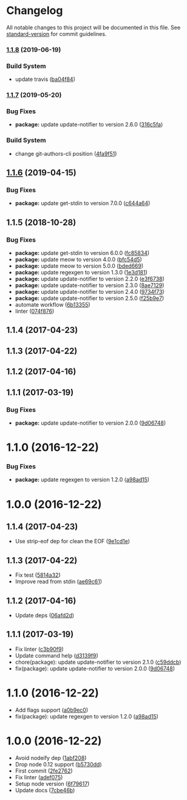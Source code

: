 # Changelog

All notable changes to this project will be documented in this file. See [standard-version](https://github.com/conventional-changelog/standard-version) for commit guidelines.

### [1.1.8](https://github.com/kikobeats/regexgen-cli/compare/v1.1.7...v1.1.8) (2019-06-19)


### Build System

* update travis ([ba04f84](https://github.com/kikobeats/regexgen-cli/commit/ba04f84))



### [1.1.7](https://github.com/kikobeats/regexgen-cli/compare/v1.1.6...v1.1.7) (2019-05-20)


### Bug Fixes

* **package:** update update-notifier to version 2.6.0 ([316c5fa](https://github.com/kikobeats/regexgen-cli/commit/316c5fa))


### Build System

* change git-authors-cli position ([4fa9f51](https://github.com/kikobeats/regexgen-cli/commit/4fa9f51))



## [1.1.6](https://github.com/kikobeats/regexgen-cli/compare/v1.1.5...v1.1.6) (2019-04-15)


### Bug Fixes

* **package:** update get-stdin to version 7.0.0 ([c644a64](https://github.com/kikobeats/regexgen-cli/commit/c644a64))



<a name="1.1.5"></a>
## 1.1.5 (2018-10-28)


### Bug Fixes

* **package:** update get-stdin to version 6.0.0 ([fc85834](https://github.com/kikobeats/regexgen-cli/commit/fc85834))
* **package:** update meow to version 4.0.0 ([bfc54d5](https://github.com/kikobeats/regexgen-cli/commit/bfc54d5))
* **package:** update meow to version 5.0.0 ([bded669](https://github.com/kikobeats/regexgen-cli/commit/bded669))
* **package:** update regexgen to version 1.3.0 ([1e3d181](https://github.com/kikobeats/regexgen-cli/commit/1e3d181))
* **package:** update update-notifier to version 2.2.0 ([e3f6738](https://github.com/kikobeats/regexgen-cli/commit/e3f6738))
* **package:** update update-notifier to version 2.3.0 ([8ae7129](https://github.com/kikobeats/regexgen-cli/commit/8ae7129))
* **package:** update update-notifier to version 2.4.0 ([9734f73](https://github.com/kikobeats/regexgen-cli/commit/9734f73))
* **package:** update update-notifier to version 2.5.0 ([f25b9e7](https://github.com/kikobeats/regexgen-cli/commit/f25b9e7))
* automate workflow ([6b13355](https://github.com/kikobeats/regexgen-cli/commit/6b13355))
* linter ([074f876](https://github.com/kikobeats/regexgen-cli/commit/074f876))



<a name="1.1.4"></a>
## 1.1.4 (2017-04-23)



<a name="1.1.3"></a>
## 1.1.3 (2017-04-22)



<a name="1.1.2"></a>
## 1.1.2 (2017-04-16)



<a name="1.1.1"></a>
## 1.1.1 (2017-03-19)


### Bug Fixes

* **package:** update update-notifier to version 2.0.0 ([9d06748](https://github.com/kikobeats/regexgen-cli/commit/9d06748))



<a name="1.1.0"></a>
# 1.1.0 (2016-12-22)


### Bug Fixes

* **package:** update regexgen to version 1.2.0 ([a98ad15](https://github.com/kikobeats/regexgen-cli/commit/a98ad15))



<a name="1.0.0"></a>
# 1.0.0 (2016-12-22)



<a name="1.1.4"></a>
## 1.1.4 (2017-04-23)

* Use strip-eof dep for clean the EOF ([9e1cd1e](https://github.com/kikobeats/regexgen-cli/commit/9e1cd1e))



<a name="1.1.3"></a>
## 1.1.3 (2017-04-22)

* Fix test ([5814a32](https://github.com/kikobeats/regexgen-cli/commit/5814a32))
* Improve read from stdin ([ae69c61](https://github.com/kikobeats/regexgen-cli/commit/ae69c61))



<a name="1.1.2"></a>
## 1.1.2 (2017-04-16)

* Update deps ([06afd2d](https://github.com/kikobeats/regexgen-cli/commit/06afd2d))



<a name="1.1.1"></a>
## 1.1.1 (2017-03-19)

* Fix linter ([c3b90f9](https://github.com/kikobeats/regexgen-cli/commit/c3b90f9))
* Update command help ([d3139f9](https://github.com/kikobeats/regexgen-cli/commit/d3139f9))
* chore(package): update update-notifier to version 2.1.0 ([c59ddcb](https://github.com/kikobeats/regexgen-cli/commit/c59ddcb))
* fix(package): update update-notifier to version 2.0.0 ([9d06748](https://github.com/kikobeats/regexgen-cli/commit/9d06748))



<a name="1.1.0"></a>
# 1.1.0 (2016-12-22)

* Add flags support ([a0b9ec0](https://github.com/kikobeats/regexgen-cli/commit/a0b9ec0))
* fix(package): update regexgen to version 1.2.0 ([a98ad15](https://github.com/kikobeats/regexgen-cli/commit/a98ad15))



<a name="1.0.0"></a>
# 1.0.0 (2016-12-22)

* Avoid nodeify dep ([1abf208](https://github.com/kikobeats/regexgen-cli/commit/1abf208))
* Drop node 0.12 support ([b5730dd](https://github.com/kikobeats/regexgen-cli/commit/b5730dd))
* First commit ([2fe2762](https://github.com/kikobeats/regexgen-cli/commit/2fe2762))
* Fix linter ([adef075](https://github.com/kikobeats/regexgen-cli/commit/adef075))
* Setup node version ([6f79617](https://github.com/kikobeats/regexgen-cli/commit/6f79617))
* Update docs ([7cbe46b](https://github.com/kikobeats/regexgen-cli/commit/7cbe46b))
